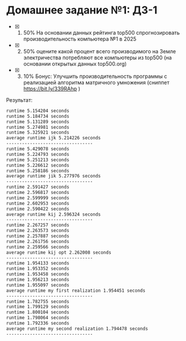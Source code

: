# Домашнее задание №1: ДЗ-1

- [X] 1. 50% На основании данных рейтинга top500 спрогнозировать  производительность компьютера №1 в 2025  
  
- [X] 2. 50% оцените какой процент всего производимого на Земле электричества потребляют все компьютеры из top500 (на основании открытых данных top500.org)  
  
- [X] 3. 10% Бонус: Улучшить производительность программы с реализацией алгоритма матричного умножения (сниппет https://bit.ly/339RAhp )

Результат:

```txt
runtime 5.154204 seconds
runtime 5.184734 seconds
runtime 5.131289 seconds
runtime 5.274981 seconds
runtime 5.325921 seconds
average runtime ijk 5.214226 seconds
---------------------------------
runtime 5.429078 seconds
runtime 5.224793 seconds
runtime 5.251213 seconds
runtime 5.226612 seconds
runtime 5.258186 seconds
average runtime jik 5.277976 seconds
---------------------------------
runtime 2.591427 seconds
runtime 2.596817 seconds
runtime 2.599999 seconds
runtime 2.602953 seconds
runtime 2.590422 seconds
average runtime kij 2.596324 seconds
---------------------------------
runtime 2.267257 seconds
runtime 2.263573 seconds
runtime 2.257887 seconds
runtime 2.261756 seconds
runtime 2.259566 seconds
average runtime kij opt 2.262008 seconds
---------------------------------
runtime 1.954133 seconds
runtime 1.953352 seconds
runtime 1.953458 seconds
runtime 1.956213 seconds
runtime 1.955097 seconds
average runtime my first realization 1.954451 seconds
---------------------------------
runtime 1.782755 seconds
runtime 1.799129 seconds
runtime 1.800104 seconds
runtime 1.798064 seconds
runtime 1.792336 seconds
average runtime my second realization 1.794478 seconds
---------------------------------
```
